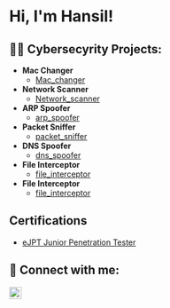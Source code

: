 <h1>Hi, I'm Hansil! <br/>

<h2>👨‍💻 Cybersecyrity Projects:</h2>

- <b>Mac Changer</b>
  - [Mac_changer](https://github.com/HansilPatel15/Mac_changer)
- <b>Network Scanner</b>
  - [Network_scanner](https://github.com/HansilPatel15/Network_scanner)
- <b>ARP Spoofer</b>
  - [arp_spoofer](https://github.com/HansilPatel15/arp_spoofer)
- <b>Packet Sniffer</b>
  - [packet_sniffer](https://github.com/HansilPatel15/packet_sniffer)
- <b>DNS Spoofer</b>
  - [dns_spoofer](https://github.com/HansilPatel15/dns_spoofer)
- <b>File Interceptor</b>
  - [file_interceptor](https://github.com/HansilPatel15/file_interceptor)
- <b>File Interceptor</b>
  - [file_interceptor](https://github.com/HansilPatel15/file_interceptor)

 
<h2> Certifications</h2>

- [eJPT Junior Penetration Tester](https://drive.google.com/file/d/1XDgjQ7H9fYkaIW4HOOQr_VrZ0_GWGzj3/view?usp=sharing)

<h2> 🤳 Connect with me:</h2>

[<img align="left" alt="JoshMadakor | LinkedIn" width="22px" src="https://cdn.jsdelivr.net/npm/simple-icons@v3/icons/linkedin.svg" />][linkedin]

[linkedin]: https://www.linkedin.com/in/hansil-patel-a8462416b/

<!--
**joshmadakor1/joshmadakor1** is a ✨ _special_ ✨ repository because its `README.md` (this file) appears on your GitHub profile.

Here are some ideas to get you started:

- 🔭 I’m currently working on ...
- 🌱 I’m currently learning ...
- 👯 I’m looking to collaborate on ...
- 🤔 I’m looking for help with ...
- 💬 Ask me about ...
- 📫 How to reach me: ...
- 😄 Pronouns: ...
- ⚡ Fun fact: ...
-->
